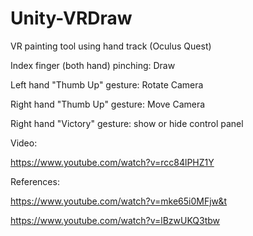 # Unity-VRDraw
VR painting tool using hand track (Oculus Quest)

Index finger (both hand) pinching: Draw

Left hand "Thumb Up" gesture: Rotate Camera

Right hand "Thumb Up" gesture: Move Camera

Right hand "Victory" gesture: show or hide control panel


Video:

https://www.youtube.com/watch?v=rcc84lPHZ1Y


References:

https://www.youtube.com/watch?v=mke65i0MFjw&t

https://www.youtube.com/watch?v=lBzwUKQ3tbw
